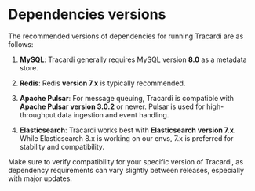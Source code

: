 # Dependencies versions

The recommended versions of dependencies for running Tracardi are as follows:

1. **MySQL**: Tracardi generally requires MySQL version **8.0** as a metadata store. 

2. **Redis**: Redis **version 7.x** is typically recommended. 

3. **Apache Pulsar**: For message queuing, Tracardi is compatible with **Apache Pulsar version 3.0.2** or newer. Pulsar is used for high-throughput data ingestion and event handling.

4. **Elasticsearch**: Tracardi works best with **Elasticsearch version 7.x**. While Elasticsearch 8.x is working on our envs, 7.x is preferred for stability and compatibility.

Make sure to verify compatibility for your specific version of Tracardi, as dependency requirements can vary slightly between releases, especially with major updates.